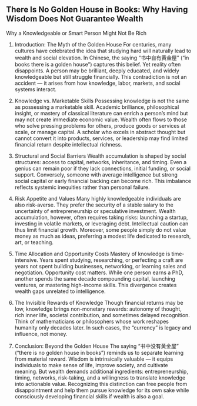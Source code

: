 ## There Is No Golden House in Books: Why Having Wisdom Does Not Guarantee Wealth

Why a Knowledgeable or Smart Person Might Not Be Rich

1. Introduction: The Myth of the Golden House
For centuries, many cultures have celebrated the idea that studying hard will naturally lead to wealth and social elevation. In Chinese, the saying “书中自有黄金屋” (“in books there is a golden house”) captures this belief. Yet reality often disappoints. A person may be brilliant, deeply educated, and widely knowledgeable but still struggle financially. This contradiction is not an accident — it arises from how knowledge, labor, markets, and social systems interact.

2. Knowledge vs. Marketable Skills
Possessing knowledge is not the same as possessing a marketable skill. Academic brilliance, philosophical insight, or mastery of classical literature can enrich a person’s mind but may not create immediate economic value. Wealth often flows to those who solve pressing problems for others, produce goods or services at scale, or manage capital. A scholar who excels in abstract thought but cannot convert it into products, services, or leadership may find limited financial return despite intellectual richness.

3. Structural and Social Barriers
Wealth accumulation is shaped by social structures: access to capital, networks, inheritance, and timing. Even a genius can remain poor if they lack connections, initial funding, or social support. Conversely, someone with average intelligence but strong social capital or early financial backing can become rich. This imbalance reflects systemic inequities rather than personal failure.

4. Risk Appetite and Values
Many highly knowledgeable individuals are also risk-averse. They prefer the security of a stable salary to the uncertainty of entrepreneurship or speculative investment. Wealth accumulation, however, often requires taking risks: launching a startup, investing in volatile markets, or leveraging debt. Intellectual caution can thus limit financial growth. Moreover, some people simply do not value money as much as ideas, preferring a modest life dedicated to research, art, or teaching.

5. Time Allocation and Opportunity Costs
Mastery of knowledge is time-intensive. Years spent studying, researching, or perfecting a craft are years not spent building businesses, networking, or learning sales and negotiation. Opportunity cost matters. While one person earns a PhD, another spends the same decade compounding capital, launching ventures, or mastering high-income skills. This divergence creates wealth gaps unrelated to intelligence.

6. The Invisible Rewards of Knowledge
Though financial returns may be low, knowledge brings non-monetary rewards: autonomy of thought, rich inner life, societal contribution, and sometimes delayed recognition. Think of mathematicians or philosophers whose work reshapes humanity only decades later. In such cases, the “currency” is legacy and influence, not money.

7. Conclusion: Beyond the Golden House
The saying “书中没有黄金屋” (“there is no golden house in books”) reminds us to separate learning from material reward. Wisdom is intrinsically valuable — it equips individuals to make sense of life, improve society, and cultivate meaning. But wealth demands additional ingredients: entrepreneurship, timing, networks, risk-taking, and a willingness to translate knowledge into actionable value. Recognizing this distinction can free people from disappointment and help them pursue knowledge for its own sake while consciously developing financial skills if wealth is also a goal.